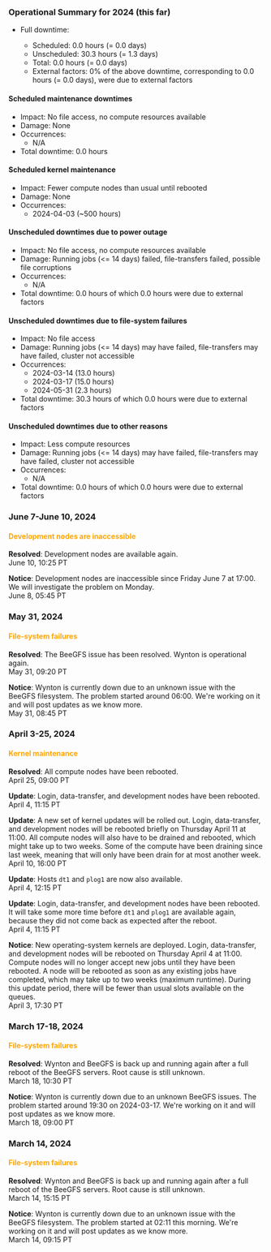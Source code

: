 ### Operational Summary for 2024 (this far)

* Full downtime:

  - Scheduled: 0.0 hours (= 0.0 days)
  - Unscheduled: 30.3 hours (= 1.3 days)
  - Total: 0.0 hours (= 0.0 days)
  - External factors: 0% of the above downtime, corresponding to 0.0
    hours (= 0.0 days), were due to external factors

#### Scheduled maintenance downtimes

* Impact: No file access, no compute resources available
* Damage: None
* Occurrences:
  - N/A
* Total downtime: 0.0 hours

#### Scheduled kernel maintenance

* Impact: Fewer compute nodes than usual until rebooted
* Damage: None
* Occurrences:
  - 2024-04-03 (~500 hours)

#### Unscheduled downtimes due to power outage

* Impact: No file access, no compute resources available
* Damage: Running jobs (<= 14 days) failed, file-transfers failed,
  possible file corruptions
* Occurrences:
  - N/A
* Total downtime: 0.0 hours of which 0.0 hours were due to external
  factors
  
#### Unscheduled downtimes due to file-system failures

* Impact: No file access
* Damage: Running jobs (<= 14 days) may have failed, file-transfers
  may have failed, cluster not accessible
* Occurrences:
  - 2024-03-14 (13.0 hours)
  - 2024-03-17 (15.0 hours)
  - 2024-05-31  (2.3 hours)
* Total downtime: 30.3 hours of which 0.0 hours were due to external
  factors

#### Unscheduled downtimes due to other reasons

* Impact: Less compute resources
* Damage: Running jobs (<= 14 days) may have failed, file-transfers
  may have failed, cluster not accessible
* Occurrences:
  - N/A
* Total downtime: 0.0 hours of which 0.0 hours were due to external
  factors



### June 7-June 10, 2024

#### <span style="color: orange;">Development nodes are inaccessible</span>

**Resolved**: Development nodes are available again.
<br><span class="timestamp">June 10, 10:25 PT</span>

**Notice**: Development nodes are inaccessible since Friday June 7
at 17:00. We will investigate the problem on Monday.
<br><span class="timestamp">June 8, 05:45 PT</span>

<!--
start: 2024-06-07T17:05:00
stop: 2024-06-10T10:25:00
length: 65.0 hours
severity: major
affected: development-nodes
reason: unknown
 -->


### May 31, 2024

#### <span style="color: orange;">File-system failures</span>

**Resolved**: The BeeGFS issue has been resolved. Wynton is
operational again.
<br><span class="timestamp">May 31, 09:20 PT</span>

**Notice**: Wynton is currently down due to an unknown issue with the
BeeGFS filesystem. The problem started around 06:00. We're working on
it and will post updates as we know more.
<br><span class="timestamp">May 31, 08:45 PT</span>

<!--
start: 2024-05-31T07:00:00
stop: 2024-05-31T09:20:00
length: 2.3 hours
severity: major-outage
affected: jobs, beegfs, compute, *
reason: beegfs
 -->


### April 3-25, 2024

#### <span style="color: orange;">Kernel maintenance</span>

**Resolved**: All compute nodes have been rebooted.
<br><span class="timestamp">April 25, 09:00 PT</span>

**Update**: Login, data-transfer, and development nodes have been rebooted.
<br><span class="timestamp">April 4, 11:15 PT</span>

**Update**: A new set of kernel updates will be rolled out.  Login, data-transfer, and development nodes will be rebooted briefly on Thursday April 11 at 11:00.  All compute nodes will also have to be drained and rebooted, which might take up to two weeks. Some of the compute have been draining since last week, meaning that will only have been drain for at most another week.
<br><span class="timestamp">April 10, 16:00 PT</span>

**Update**: Hosts `dt1` and `plog1` are now also available.
<br><span class="timestamp">April 4, 12:15 PT</span>

**Update**: Login, data-transfer, and development nodes have been rebooted. It will take some more time before `dt1` and `plog1` are available again, because they did not come back as expected after the reboot.
<br><span class="timestamp">April 4, 11:15 PT</span>

**Notice**: New operating-system kernels are deployed. Login, data-transfer, and development nodes will be rebooted on Thursday April 4 at 11:00. Compute nodes will no longer accept new jobs until they have been rebooted. A node will be rebooted as soon as any existing jobs have completed, which may take up to two weeks (maximum runtime). During this update period, there will be fewer than usual slots available on the queues.
<br><span class="timestamp">April 3, 17:30 PT</span>


### March 17-18, 2024

#### <span style="color: orange;">File-system failures</span>

**Resolved**: Wynton and BeeGFS is back up and running again after a
full reboot of the BeeGFS servers. Root cause is still unknown.
<br><span class="timestamp">March 18, 10:30 PT</span>

**Notice**: Wynton is currently down due to an unknown BeeGFS
issues. The problem started around 19:30 on 2024-03-17. We're working
on it and will post updates as we know more.
<br><span class="timestamp">March 18, 09:00 PT</span>

<!--
start: 2024-03-17T19:30:00
stop: 2024-03-18T10:30:00
length: 15.0 hours
severity: major-outage
affected: jobs, beegfs, compute, *
reason: beegfs
 -->


### March 14, 2024

#### <span style="color: orange;">File-system failures</span>

**Resolved**: Wynton and BeeGFS is back up and running again after a
full reboot of the BeeGFS servers. Root cause is still unknown.
<br><span class="timestamp">March 14, 15:15 PT</span>

**Notice**: Wynton is currently down due to an unknown issue with the
BeeGFS filesystem. The problem started at 02:11 this morning. We're
working on it and will post updates as we know more.
<br><span class="timestamp">March 14, 09:15 PT</span>

<!--
start: 2024-03-14T02:11:00
stop: 2024-03-14T15:15:00
length: 13.0 hours
severity: major-outage
affected: jobs, beegfs, compute, *
reason: beegfs
 -->

